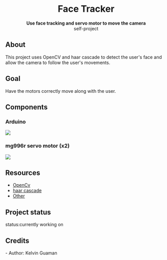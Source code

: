  <h1 align="center">Face Tracker</h1>
  <p align="center"><strong>Use face tracking and servo motor to move the camera </strong>
   <br>self-project</p>

  <h2>About</h2>
  This project uses OpenCV and haar cascade to detect the user's face and allow the camera to follow the user's movements.
  
   
<h2>Goal</h2>
Have the motors correctly move along with the user.
<h2>Components</h2>

  <h3>Arduino</h3>
    <img src="https://user-images.githubusercontent.com/80166775/110216195-b6ed1500-7e7b-11eb-8f5b-3a47efa29033.jpg"></div>


   <h3>mg996r servo motor (x2)</h3>
    <img src="https://user-images.githubusercontent.com/80166775/110220261-5c12e800-7e92-11eb-9a92-93d3d2a0a898.jpg"></div>


    
<h2>Resources</h2>
<ul>
  <li><a href="https://opencv-python-tutroals.readthedocs.io/en/latest/py_tutorials/py_gui/py_video_display/py_video_display.html" target="_blank">OpenCv</a></li>
  <li><a href="https://opencv-python-tutroals.readthedocs.io/en/latest/py_tutorials/py_objdetect/py_face_detection/py_face_detection.html" target="_blank">haar cascade</a></li>
  <li><a href="https://docs.opencv.org/3.4/db/d28/tutorial_cascade_classifier.html" target="_blank">Other</a></li>
 
</ul>  

<h2>Project status</h2>
 status:currently working on


<h2>Credits</h2>
- Author: Kelvin Guaman
